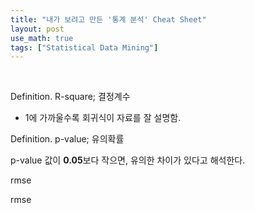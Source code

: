 ```yaml
---
title: "내가 보려고 만든 '통계 분석' Cheat Sheet"
layout: post
use_math: true
tags: ["Statistical Data Mining"]
---
```


<br/>

<span class="statement-title">Definition.</span> R-square; 결정계수<br>

- 1에 가까울수록 회귀식이 자료를 잘 설명함.


<span class="statement-title">Definition.</span> p-value; 유의확률<br>

p-value 값이 **0.05**보다 작으면, 유의한 차이가 있다고 해석한다.

rmse



rmse 


